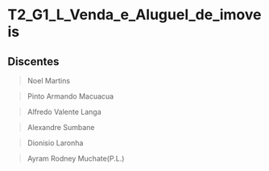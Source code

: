 # T2_G1_L_Venda_e_Aluguel_de_imoveis

## Discentes 
> Noel Martins

> Pinto Armando Macuacua

> Alfredo Valente Langa 

> Alexandre Sumbane 

> Dionisio Laronha

>Ayram Rodney Muchate(P.L.)

